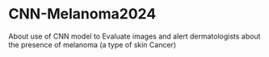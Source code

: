 # CNN-Melanoma2024
About use of CNN model to Evaluate images and alert dermatologists about the presence of melanoma (a type of skin Cancer)
